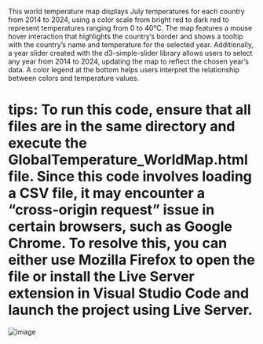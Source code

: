 This world temperature map displays July temperatures for each country from 2014 to 2024, using a color scale from bright red to dark red to represent temperatures ranging from 0 to 40°C. The map features a mouse hover interaction that highlights the country’s border and shows a tooltip with the country’s name and temperature for the selected year. Additionally, a year slider created with the d3-simple-slider library allows users to select any year from 2014 to 2024, updating the map to reflect the chosen year’s data. A color legend at the bottom helps users interpret the relationship between colors and temperature values.

# tips: To run this code, ensure that all files are in the same directory and execute the GlobalTemperature_WorldMap.html file. Since this code involves loading a CSV file, it may encounter a “cross-origin request” issue in certain browsers, such as Google Chrome. To resolve this, you can either use Mozilla Firefox to open the file or install the Live Server extension in Visual Studio Code and launch the project using Live Server.
![image](https://github.com/user-attachments/assets/8d1500d7-d225-4fe4-89cb-25a24da22d78)
